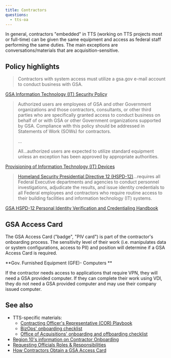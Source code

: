```yaml
---
title: Contractors
questions:
  - tts-oa
---
```


In general, contractors "embedded" in TTS (working on TTS projects most or full-time) can be given the same equipment and access as federal staff performing the same duties. The main exceptions are conversations/materials that are acquisition-sensitive.

## Policy highlights

> Contractors with system access must utilize a gsa.gov e-mail account to conduct business with GSA.

[GSA Information Technology (IT) Security Policy](https://www.gsa.gov/cdnstatic/CIO_2100.1J_CHGE_1_GSA_Information_Technology_%28IT%29_Security_Policy_%28Posted_Version_4-28-2016%29.pdf#page=65)

> Authorized users are employees of GSA and other Government organizations and those contractors, consultants, or other third parties who are specifically granted access to conduct business on behalf of or with GSA or other Government organizations supported by GSA. Compliance with this policy should be addressed in Statements of Work (SOWs) for contractors.
>
> …
>
> All…authorized users are expected to utilize standard equipment unless an exception has been approved by appropriate authorities.

[Provisioning of Information Technology (IT) Devices](<https://www.gsa.gov/directive/provisioning-of-information-technology-(it)-devices>)

> [Homeland Security Presidential Directive 12 (HSPD-12)](https://www.dhs.gov/homeland-security-presidential-directive-12)…requires all Federal Executive departments and agencies to conduct personnel investigations, adjudicate the results, and issue identity credentials to all Federal employees and contractors who require routine access to their building facilities and information technology (IT) systems.

[GSA HSPD-12 Personal Identity Verification and Credentialing Handbook](https://www.gsa.gov/cdnstatic/CIO_P_2181.1_Homeland_Security_Presidential_Directive-12_Personal_Identity_Verification_and_Credentialing_-_10-20-08%29_%28Revised_10-5-2015%29.pdf#page=5)

## GSA Access Card

The GSA Access Card ("badge", "PIV card") is part of the contractor's onboarding process. The sensitivity level of their work (i.e. manipulates data or system configurations, access to PII) and position will determine if a GSA Access Card is required.

**Gov. Furnished Equipment (GFE)- Computers **

If the contractor needs access to applications that require VPN, they will need a GSA provided computer. If they can complete their work using VDI, they do not need a GSA provided computer and may use their company issued computer.

## See also

- TTS-specific materials:
  - [Contracting Officer's Representative (COR) Playbook](https://docs.google.com/document/d/14xOFvIGwlG0Gbd52o1D4AyJ52RqzHpX91nfEYJKu5qQ/edit)
  - [BizOps' onboarding checklist](https://docs.google.com/spreadsheets/d/1w0WSTUT0l7q19mAI6c2QCIpCFs0Cei4eukaiiRBTbRA/edit#gid=710529923)
  - [Office of Acquisitions' onboarding and offboarding checklist](https://docs.google.com/spreadsheets/d/1-RHrM2K-oupQ-wdQp5dhU6M1UtbiM2fj9kY3fGikQSg/edit#gid=0)
- [Region 10's information on Contractor Onboarding](https://insite.gsa.gov/locations/region-10/about-us/regional-staff-offices/office-of-mission-assurance-oma/contractor-hspd12-processing/contractor-onboarding-oma-r10)
- [Requesting Officials Roles & Responsibilities](https://insite.gsa.gov/employee-resources/safety-and-security/background-investigation-access-card-process/requesting-officials-roles-responsibilities)
- [How Contractors Obtain a GSA Access Card](https://www.gsa.gov/technology/government-it-initiatives/identity-credentials-and-access-manage/how-contractors-obtain-a-gsa-access-card)
